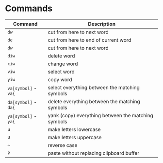 # Commands

| Command     | Description |
| ----------- | ----------- |
| `dw`        | cut from here to next word |
| `de`        | cut from here to end of current word |
| `dw`        | cut from here to next word |
| `diw`       | delete word |
| `ciw`       | change word |
| `viw`       | select word |
| `yiw`       | copy word |
| `va[symbol]` - `va{` | select everything between the matching symbols |
| `da[symbol]` - `da{` | delete everything between the matching symbols |
| `ya[symbol]` - `ya{` | yank (copy) everything between the matching symbols |
| `u` | make letters lowercase |
| `U` | make letters uppercase |
| `~` | reverse case |
| `P` | paste without replacing clipboard buffer |
